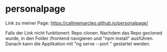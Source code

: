 # personalpage

Link zu meiner Page: https://callmemarcleo.github.io/personalpage/

Falls der Link nicht funktionert:
Repo clonen. 
Nachdem das Repo gecloned wurde, in den Folder /frontend navigieren und "npm install" ausführen. Danach kann die Applikation mit "ng serve --port " gestartet werden.
